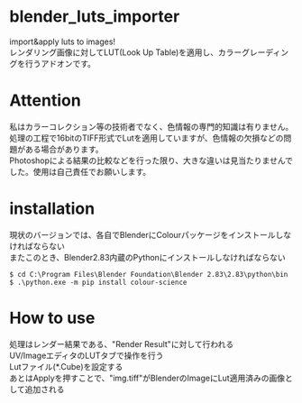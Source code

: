 # blender_luts_importer
import&amp;apply luts to images!  
レンダリング画像に対してLUT(Look Up Table)を適用し、カラーグレーディングを行うアドオンです。  

# Attention
私はカラーコレクション等の技術者でなく、色情報の専門的知識は有りません。  
処理の工程で16bitのTIFF形式でLutを適用していますが、色情報の欠損などの問題がある場合があります。  
Photoshopによる結果の比較などを行った限り、大きな違いは見当たりませんでした。使用は自己責任でお願いします。  

# installation
現状のバージョンでは、各自でBlenderにColourパッケージをインストールしなければならない  
またこのとき、Blender2.83内蔵のPythonにインストールしなければならない  
  
`$ cd C:\Program Files\Blender Foundation\Blender 2.83\2.83\python\bin`  
`$ .\python.exe -m pip install colour-science`  
  

# How to use
処理はレンダー結果である、"Render Result"に対して行われる  
UV/ImageエディタのLUTタブで操作を行う  
Lutファイル(*.Cube)を設定する  
あとはApplyを押すことで、"img.tiff"がBlenderのImageにLut適用済みの画像として追加される  
